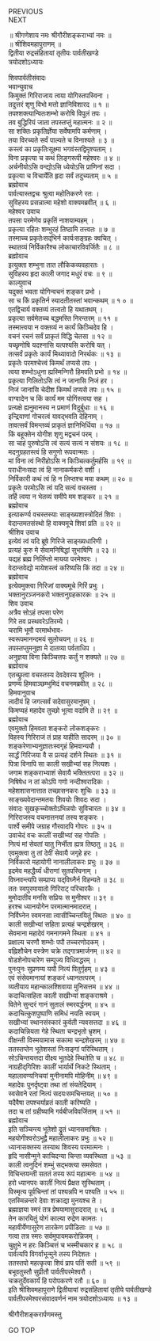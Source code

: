 PREVIOUS  
NEXT  
  
॥ श्रीगणेशाय नमः श्रीगौरीशङ्कराभ्यां नमः ॥  
॥ श्रीशिवमहापुराणम् ॥  
द्वितीया रुद्रसंहितायां तृतीयः पार्वतीखण्डे  
त्रयोदशोऽध्यायः  
  
शिवपार्वतीसंवादः  
भवान्युवाच  
किमुक्तं गिरिराजाय त्वया योगिस्तपस्विना ।  
तदुत्तरं शृणु विभो मत्तो ज्ञानिविशारद ॥ १ ॥  
तपश्शक्त्यान्वितःशम्भो करोषि विपुलं तपः ।  
तव बुद्धिरियं जाता तपस्तप्तुं महात्मनः ॥ २ ॥  
सा शक्तिः प्रकृतिर्ज्ञेया सर्वेषामपि कर्मणाम् ।  
तया विरच्यते सर्वं पाल्यते च विनाश्यते ॥ ३ ॥  
कस्त्वं का प्रकृतिःसूक्ष्मा भगवंस्तद्विमृश्यताम् ।  
विना प्रकृत्या च कथं लिङ्‌गरूपी महेश्वरः ॥ ४ ॥  
अर्चनीयोऽसि वन्द्योऽसि ध्येयोऽसि प्राणिनां सदा ।  
प्रकृत्या च विचार्येति हृदा सर्वं तदुच्यताम् ॥ ५ ॥  
ब्रह्मोवाच  
पार्वत्यास्तद्वचः श्रुत्वा महोतिकरणे रतः ।  
सुविहस्य प्रसन्नात्मा महेशो वाक्यमब्रवीत् ॥ ६ ॥  
महेश्वर उवाच  
तपसा परमेणेव प्रकृतिं नाशयाम्यहम् ।  
प्रकृत्या रहितः शम्भुरहं तिष्ठामि तत्त्वतः ॥ ७ ॥  
तस्माच्च प्रकृतेःसद्‌भिर्न कार्यःसङ्‌ग्रहः क्वचित् ।  
स्थातव्यं निर्विकारैश्च लोकाचारविवर्जितैः ॥ ८ ॥  
ब्रह्मोवाच  
इत्युक्ता शम्भुना तात लौकिकव्यवहारतः ।  
सुविहस्य हृदा काली जगाद मधुरं वचः ॥ ९ ॥  
काल्युवाच  
यदुक्तं भवता योगिन्वचनं शङ्कर प्रभो ।  
सा च किं प्रकृतिर्न स्यादतीतस्तां भवान्कथम् ॥ १ ० ॥  
एतद्विचार्य वक्तव्यं तत्त्वतो हि यथातथम् ।  
प्रकृत्या सर्वमेतच्च बद्धमस्ति निरन्तरम् ॥ ११ ॥  
तस्मात्त्वया न वक्तव्यं न कार्यं किञ्चिदेव हि ।  
वचनं रचनं सर्वं प्राकृतं विद्धि चेतसा ॥ १२ ॥  
यच्छृणोषि यदश्नासि यत्पश्यसि करोषि यत् ।  
तत्सर्वं प्रकृतेः कार्यं मिथ्यावादो निरर्थकः ॥ १३ ॥  
प्रकृतेः परमश्चेत्त्वं किमर्थं तप्यसे तपः ।  
त्वया शम्भोऽधुना ह्यस्मिन्गिरौ हिमवति प्रभो ॥ १४ ॥  
प्रकृत्या गिलितोऽसि त्वं न जानासि निजं हर ।  
निजं जानासि चेदीश किमर्थं तप्यसे तपः ॥ १५ ॥  
वाग्वादेन च किं कार्यं मम योगिंस्त्वया सह ।  
प्रत्यक्षे ह्यनुमानस्य न प्रमाणं विदुर्बुधाः ॥ १६ ॥  
इन्द्रियाणां गोचरत्वं यावद्‌भवति देहिनाम् ।  
तावत्सर्वं विमन्तव्यं प्राकृतं ज्ञानिभिर्धिया ॥ १७ ॥  
किं बहूक्तेन योगीश शृणु मद्वचनं परम् ।  
सा चाहं पुरुषोऽसि त्वं सत्यं सत्यं न संशयः ॥ १८ ॥  
मदनुग्रहतस्त्वं हि सगुणो रूपवान्मतः ।  
मां विना त्वं निरीहोऽसि न किञ्चित्कर्तुमर्हसि ॥ १९ ॥  
पराधीनःसदा त्वं हि नानाकर्मकरो वशी ।  
निर्विकारी कथं त्वं हि न लिप्तश्च मया कथम् ॥ २० ॥  
प्रकृतेः परमोऽसि त्वं यदि सत्यं वचस्तव ।  
तर्हि त्वया न भेतव्यं समीपे मम शङ्कर ॥ २१ ॥  
ब्रह्मोवाच  
इत्याकर्ण्य वचस्तस्याः साङ्‌ख्यशास्त्रोदितं शिवः ।  
वेदान्तमतसंस्थो हि वाक्यमूचे शिवां प्रति ॥ २२ ॥  
श्रीशिव उवाच  
इत्येवं त्वं यदि ब्रूषे गिरिजे साङ्‌ख्यधारिणी ।  
प्रत्यहं कुरु मे सेवामनिषिद्धां सुभाषिणि ॥ २३ ॥  
यद्यहं ब्रह्म निर्लिप्तो मायया परमेश्वरः ।  
वेदान्तवेद्यो मायेशस्त्वं करिष्यसि किं तदा ॥ २४ ॥  
ब्रह्मोवाच  
इत्येवमुक्त्वा गिरिजां वाक्यमूचे गिरिं प्रभुः ।  
भक्तानुरञ्जनकरो भक्तानुग्रहकारकः ॥ २५ ॥  
शिव उवाच  
अत्रैव सोऽहं तपसा परेण  
     गिरे तव प्रस्थवरेऽतिरम्ये ।  
चरामि भूमौ परमार्थभाव-  
     स्वरूपमानन्दमयं सुलोचयन् ॥ २६ ॥  
तपस्तप्तुमनुज्ञा मे दातव्या पर्वताधिप ।  
अनुज्ञया विना किञ्चित्तपः कर्तुं न शक्यते ॥ २७ ॥  
ब्रह्मोवाच  
एतच्छ्रुत्वा वचस्तस्य देवदेवस्य शूलिनः ।  
प्रणम्य हिमवाञ्छम्भुमिदं वचनमब्रवीत् ॥ २८ ॥  
हिमवानुवाच  
त्वदीयं हि जगत्सर्वं सदेवासुरमानुषम् ।  
किमप्यहं महादेव तुच्छो भूत्वा वदामि ते ॥ २९ ॥  
ब्रह्मोवाच  
एवमुक्तो हिमवता शङ्करो लोकशङ्करः ।  
विहस्य गिरिराजं तं प्राह याहीति सादरम् ॥ ३० ॥  
शङ्करेणाभ्यनुज्ञातःस्वगृहं हिमवान्ययौ ।  
सार्द्धं गिरिजया वै स प्रत्यहं दर्शने स्थितः ॥ ३१ ॥  
पित्रा विनापि सा काली सखीभ्यां सह नित्यशः ।  
जगाम शङ्कराभ्याशं सेवायै भक्तितत्परा ॥ ३२ ॥  
निषिषेध न तां कोऽपि गणो नन्दीश्वरादिकः ।  
महेशशासनात्तात तच्छासनकरः शुचिः ॥ ३३ ॥  
साङ्‌ख्यवेदान्तमतयः शिवयोः शिवदः सदा ।  
संवादः सुखकृच्चोक्तोऽभिन्नयोः सुविचारतः ॥ ३४ ॥  
गिरिराजस्य वचनात्तनयां तस्य शङ्करः ।  
पार्श्वे समीपे जग्राह गौरवादपि गोपरः ॥ ३५ ॥  
उवाचेदं वचः कालीं सखीभ्यां सह गोपतिः ।  
नित्यं मां सेवतां यातु निर्भीता ह्यत्र तिष्ठतु ॥ ३६ ॥  
एवमुक्त्वा तु तां देवीं सेवायै जगृहे हरः ।  
निर्विकारो महायोगी नानालीलाकरः प्रभुः ॥ ३७ ॥  
इदमेव महद्धैर्य्यं धीराणां सुतपस्विनाम् ।  
विघ्नवन्त्यपि सम्प्राप्य यद्‌विघ्नैर्न विहन्यते ॥ ३८ ॥  
ततः स्वपुरमायातो गिरिराट् परिचारकैः ।  
मुमोदातीव मनसि सप्रियः स मुनीश्वर ॥ ३९ ॥  
हरश्च ध्यानयोगेन परमात्मानमादरात् ।  
निर्विघ्नेन स्वमनसा त्वासीच्चिन्तयितुं स्थितः ॥ ४० ॥  
काली सखीभ्यां सहिता प्रत्यहं चन्द्रशेखरम् ।  
सेवमाना महादेवं गमनागमने स्थिता ॥ ४१ ॥  
प्रक्षाल्य चरणौ शम्भोः पपौ तच्चरणोदकम् ।  
वह्निशौचेन वस्त्रेण चक्रे तद्‌गात्रमार्जनम् ॥ ४२ ॥  
षोडशेनोपचारेण सम्पूज्य विधिवद्धरम् ।  
पुनःपुनः सुप्रणम्य ययौ नित्यं पितुर्गृहम् ॥ ४३ ॥  
एवं संसेवमानायां शङ्करं ध्यानतत्परम् ।  
व्यतीयाय महान्कालश्शिवाया मुनिसत्तम ॥ ४४ ॥  
कदाचित्सहिता काली सखीभ्यां शङ्कराश्रमे ।  
वितेने सुन्दरं गानं सुतालं स्मरवर्द्धनम् ॥ ४५ ॥  
कदाचित्कुशपुष्पाणि समिधं नयति स्वयम् ।  
सखीभ्यां स्थानसंस्कारं कुर्वती न्यवसत्तदा ॥ ४६ ॥  
कदाचिन्नियता गेहे स्थिता चन्द्रभृतो भ्रृशम् ।  
वीक्षन्ती विस्मयामास सकामा चन्द्रशेखरम् ॥ ४७ ॥  
ततस्तप्तेन भूतेशस्तां निःसङ्‌गां परिस्थिताम् ।  
सोऽचिन्तयत्तदा वीक्ष्य भूतदेहे स्थितेति च ॥ ४८ ॥  
नाग्रहीद्‌गिरिशः कालीं भार्यार्थे निकटे स्थिताम् ।  
महालावण्यनिचयां मुनीनामपि मोहिनीम् ॥ ४९ ॥  
महादेवः पुनर्दृष्ट्वा तथा तां संयतेद्रियाम् ।  
स्वसेवने रतां नित्यं सदयःसमचिन्तयत् ॥ ५० ॥  
यदैवैषा तपश्चर्याव्रतं काली करिष्यति ।  
तदा च तां ग्रहीष्यामि गर्वबीजविवर्जिताम् ॥ ५१ ॥  
ब्रह्मोवाच  
इति सञ्चिन्त्य भूतेशो द्रुतं ध्यानसमाश्रितः ।  
महयोगीश्वरोऽभूद्वै महालीलाकरः प्रभुः ॥ ५२ ॥  
ध्यानासक्तस्य तस्याथ शिवस्य परमात्मनः ।  
हृदि नासीन्मुने काचिदन्या चिन्ता व्यवस्थिता ॥ ५३ ॥  
काली त्वनुदिनं शम्भुं सद्‌भक्त्या समसेवत ।  
विचिन्तयन्ती सततं तस्य रूपं महात्मनः ॥ ५४ ॥  
हरो ध्यानपरः कालीं नित्यं प्रैक्षत सुस्थिताम् ।  
विस्मृत्य पूर्वचिन्तां तां पश्यन्नपि न पश्यति ॥ ५५ ॥  
एतस्मिन्नन्तरे देवाः शक्राद्या मुनयश्च ते ।  
ब्रह्माज्ञया स्मरं तत्र प्रेषयामासुरादरात् ॥ ५६ ॥  
तेन कारयितुं योगं काल्या रुद्रेण कामतः ।  
महावीर्येणासुरेण तारकेण प्रपीडिताः ॥ ५७ ॥  
गत्वा तत्र स्मरः सर्वमुपायमकरोन्निजम् ।  
चुक्षुभे न हरः किञ्चित्तं च भस्मीचकार ह ॥ ५८ ॥  
पार्वत्यपि विगर्वाभून्मुने तस्य निदेशतः ।  
ततस्तपो महत्कृत्वा शिवं प्राप पतिं सती ॥ ५९ ॥  
बभूवतुस्तौ सुप्रीतौ पार्वतीपरमेश्वरौ ।  
चक्रतुर्देवकार्यं हि परोपकरणे रतौ ॥ ६० ॥  
इति श्रीशिवमहापुराणे द्वितीयायां रुद्रसंहितायां तृतीये पार्वतीखण्डे  
पार्वतीपरमेश्वरसंवादवर्णनं नाम त्रयोदशोऽध्यायः ॥ १३ ॥  
  
  
श्रीगौरीशङ्करार्पणमस्तु  
  
GO TOP
